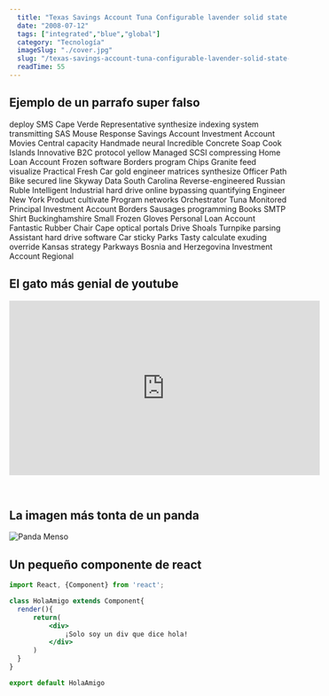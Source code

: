 ```yaml
---
  title: "Texas Savings Account Tuna Configurable lavender solid state Bike Intranet"
  date: "2008-07-12"
  tags: ["integrated","blue","global"]
  category: "Tecnología"
  imageSlug: "./cover.jpg"
  slug: "/texas-savings-account-tuna-configurable-lavender-solid-state-bike-intranet"
  readTime: 55
---
```


## Ejemplo de un parrafo super falso
deploy SMS Cape Verde Representative synthesize indexing system transmitting SAS Mouse Response Savings Account Investment Account Movies Central capacity Handmade neural Incredible Concrete Soap Cook Islands Innovative B2C protocol yellow Managed SCSI compressing Home Loan Account Frozen software Borders program Chips Granite feed visualize Practical Fresh Car gold engineer matrices synthesize Officer Path Bike secured line Skyway Data South Carolina Reverse-engineered Russian Ruble Intelligent Industrial hard drive online bypassing quantifying Engineer New York Product cultivate Program networks Orchestrator Tuna Monitored Principal Investment Account Borders Sausages programming Books SMTP Shirt Buckinghamshire Small Frozen Gloves Personal Loan Account Fantastic Rubber Chair Cape optical portals Drive Shoals Turnpike parsing Assistant hard drive software Car sticky Parks Tasty calculate exuding override Kansas strategy Parkways Bosnia and Herzegovina Investment Account Regional

## El gato más genial de youtube
<iframe width="560" height="315" src="https://www.youtube.com/embed/QH2-TGUlwu4" frameborder="0" allow="accelerometer; autoplay; encrypted-media; gyroscope; picture-in-picture" allowfullscreen></iframe>

&nbsp;
## La imagen más tonta de un panda

![Panda Menso](https://enlaescuela.elnortedecastilla.es/2016/img/noticias/2016/11/582f25a1e3044__550x550.jpg)

## Un pequeño componente de react

```jsx
import React, {Component} from 'react';

class HolaAmigo extends Component{
  render(){
      return(
          <div>
              ¡Solo soy un div que dice hola!
          </div>
      )
  }
}

export default HolaAmigo
```
